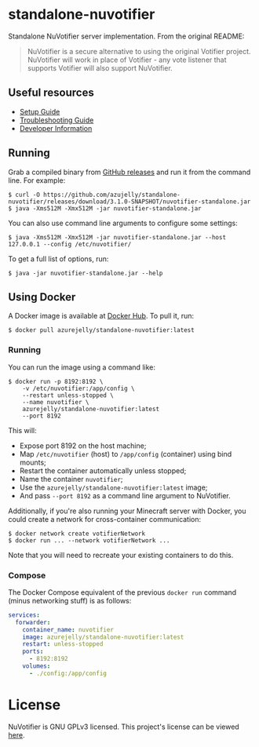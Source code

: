 # standalone-nuvotifier
Standalone NuVotifier server implementation. From the original README:
> NuVotifier is a secure alternative to using the original Votifier project. 
> NuVotifier will work in place of Votifier - any vote listener that supports 
> Votifier will also support NuVotifier.

## Useful resources
- [Setup Guide](https://github.com/NuVotifier/NuVotifier/wiki/Setup-Guide)
- [Troubleshooting Guide](https://github.com/NuVotifier/NuVotifier/wiki/Troubleshooting-Guide)
- [Developer Information](https://github.com/NuVotifier/NuVotifier/wiki/Developer-Documentation)

## Running
Grab a compiled binary from [GitHub releases](https://github.com/azujelly/standalone-nuvotifier/releases) and run it from the command line. For example:
```shell
$ curl -O https://github.com/azujelly/standalone-nuvotifier/releases/download/3.1.0-SNAPSHOT/nuvotifier-standalone.jar
$ java -Xms512M -Xmx512M -jar nuvotifier-standalone.jar
```

You can also use command line arguments to configure some settings:
```shell
$ java -Xms512M -Xmx512M -jar nuvotifier-standalone.jar --host 127.0.0.1 --config /etc/nuvotifier/
```

To get a full list of options, run:
```shell
$ java -jar nuvotifier-standalone.jar --help
```

## Using Docker
A Docker image is available at [Docker Hub](https://hub.docker.com/r/azurejelly/standalone-nuvotifier). To pull it, run:
```shell
$ docker pull azurejelly/standalone-nuvotifier:latest
```

### Running
You can run the image using a command like:
```shell
$ docker run -p 8192:8192 \
    -v /etc/nuvotifier:/app/config \
    --restart unless-stopped \
    --name nuvotifier \
    azurejelly/standalone-nuvotifier:latest
    --port 8192
```

This will:
- Expose port 8192 on the host machine;
- Map `/etc/nuvotifier` (host) to `/app/config` (container) using bind mounts;
- Restart the container automatically unless stopped;
- Name the container `nuvotifier`;
- Use the `azurejelly/standalone-nuvotifier:latest` image;
- And pass `--port 8192` as a command line argument to NuVotifier.

Additionally, if you're also running your Minecraft server with Docker, you could create a network for cross-container communication:
```shell
$ docker network create votifierNetwork
$ docker run ... --network votifierNetwork ...
```

Note that you will need to recreate your existing containers to do this.

### Compose
The Docker Compose equivalent of the previous `docker run` command (minus networking stuff) is as follows:
```yaml
services:
  forwarder:
    container_name: nuvotifier
    image: azurejelly/standalone-nuvotifier:latest
    restart: unless-stopped
    ports:
      - 8192:8192
    volumes:
      - ./config:/app/config
```

# License

NuVotifier is GNU GPLv3 licensed. This project's license can be viewed [here](LICENSE).
